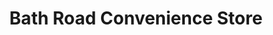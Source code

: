 ---
title: "Bath Road Convenience Store"
url: /kettering/bath-road-convenience-store/
shop: Lebensmittel
---
